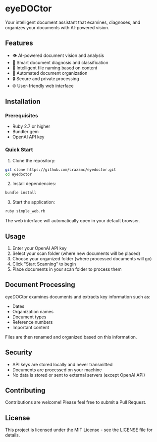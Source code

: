# eyeDOCtor

Your intelligent document assistant that examines, diagnoses, and organizes your documents with AI-powered vision.

## Features

- 👁️ AI-powered document vision and analysis
- 🏥 Smart document diagnosis and classification
- 📝 Intelligent file naming based on content
- 📁 Automated document organization
- 🔒 Secure and private processing
- 🌐 User-friendly web interface

## Installation

### Prerequisites

- Ruby 2.7 or higher
- Bundler gem
- OpenAI API key

### Quick Start

1. Clone the repository:
```bash
git clone https://github.com/crazzmc/eyedoctor.git
cd eyedoctor
```

2. Install dependencies:
```bash
bundle install
```

3. Start the application:
```bash
ruby simple_web.rb
```

The web interface will automatically open in your default browser.

## Usage

1. Enter your OpenAI API key
2. Select your scan folder (where new documents will be placed)
3. Choose your organized folder (where processed documents will go)
4. Click "Start Scanning" to begin
5. Place documents in your scan folder to process them

## Document Processing

eyeDOCtor examines documents and extracts key information such as:
- Dates
- Organization names
- Document types
- Reference numbers
- Important content

Files are then renamed and organized based on this information.

## Security

- API keys are stored locally and never transmitted
- Documents are processed on your machine
- No data is stored or sent to external servers (except OpenAI API)

## Contributing

Contributions are welcome! Please feel free to submit a Pull Request.

## License

This project is licensed under the MIT License - see the LICENSE file for details. 